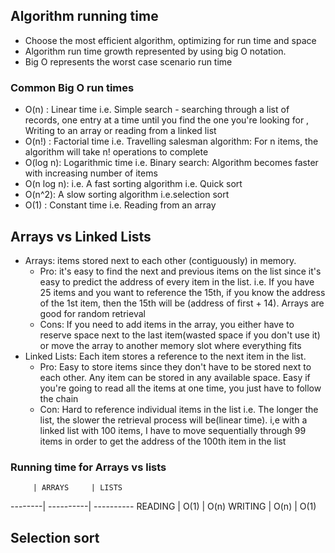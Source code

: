 ## Algorithm running time
- Choose the most efficient algorithm, optimizing for run time and space
- Algorithm run time growth represented by using big O notation. 
- Big O represents the worst case scenario run time

### Common Big O run times
- O(n) : Linear time i.e. Simple search - searching through a list of records, one entry at a time until you find the one you're looking for , Writing to an array or reading from a linked list
- O(n!) : Factorial time i.e. Travelling salesman algorithm: For n items, the algorithm will take n! operations to complete
- O(log n): Logarithmic time i.e. Binary search: Algorithm becomes faster with increasing number of items
- O(n log n): i.e. A fast sorting algorithm i.e. Quick sort
- O(n^2): A slow sorting algorithm i.e.selection sort
- O(1) : Constant time i.e. Reading from an array


## Arrays vs Linked Lists
- Arrays: items stored next to each other (contiguously) in memory. 
    - Pro: it's easy to find the next and previous items on the list since it's easy to predict the address of every item in the list. i.e. If you have 25 items and you want to reference the 15th, if you know the address of the 1st item, then the 15th will be (address of first + 14). Arrays are good for random retrieval
    - Cons: If you need to add items in the array, you either have to reserve space next to the last item(wasted space if you don't use it) or move the array to another memory slot where everything fits
- Linked Lists: Each item stores a reference to the next item in the list. 
    - Pro: Easy to store items since they don't have to be stored next to each other. Any item can be stored in any available space. Easy if you're going to read all the items at one time, you just have to follow the chain
    - Con: Hard to reference individual items in the list i.e. The longer the list, the slower the retrieval process will be(linear time). i,e with a linked list with 100 items, I have to move sequentially through 99 items in order to get the address of the 100th item in the list

### Running time for Arrays vs lists
         | ARRAYS     | LISTS
 --------| ----------| ----------
READING  |  O(1)     |  O(n)
WRITING  |  O(n)     |  O(1)

## Selection sort